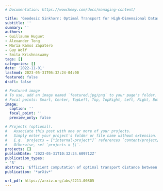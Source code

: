 ```yaml
---
# Documentation: https://wowchemy.com/docs/managing-content/

title: 'Geodesic Sinkhorn: Optimal Transport for High-Dimensional Datasets'
subtitle: ''
summary: ''
authors:
- Guillaume Huguet
- Alexander Tong
- María Ramos Zapatero
- Guy Wolf
- Smita Krishnaswamy
tags: []
categories: []
date: '2022-11-01'
lastmod: 2023-05-31T06:32:24-04:00
featured: false
draft: false

# Featured image
# To use, add an image named `featured.jpg/png` to your page's folder.
# Focal points: Smart, Center, TopLeft, Top, TopRight, Left, Right, BottomLeft, Bottom, BottomRight.
image:
  caption: ''
  focal_point: ''
  preview_only: false

# Projects (optional).
#   Associate this post with one or more of your projects.
#   Simply enter your project's folder or file name without extension.
#   E.g. `projects = ["internal-project"]` references `content/project/deep-learning/index.md`.
#   Otherwise, set `projects = []`.
projects: []
publishDate: '2023-05-31T10:32:24.609712Z'
publication_types:
- '3'
abstract: 'Efficient computation of optimal transport distance between distributions is of growing importance in data science. Sinkhorn-based methods are currently the state of the art for such computations, but require $O(n^2)$ computations. In addition, Sinkhorn-based methods commonly use an Euclidean ground distance between datapoints. However, with the prevalence of manifold structured scientific data, it is often desirable to consider geodesic ground distance. Here, we tackle both issues by proposing Geodesic Sinkhorn---based on diffusing a heat kernel on a manifold graph. Notably, Geodesic Sinkhorn requires only $O(n\log n)$ computation, as we approximate the heat kernel with Chebyshev polynomials based on the sparse graph Laplacian. We apply our method to the computation of barycenters of several distributions of high dimensional single cell data from patient samples undergoing chemotherapy. In particular we define the barycentric distance as the distance between two such barycenters. Using this definition, we identify an optimal transport distance and path associated with the effect of treatment on cellular data.'
publication: '*arXiv*'

url_pdf: https://arxiv.org/abs/2211.00805
---
```

